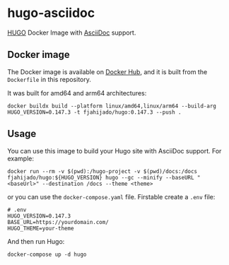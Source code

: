 # hugo-asciidoc

[HUGO](https://gohugo.io/) Docker Image with [AsciiDoc](https://asciidoc.org/) support.

## Docker image

The Docker image is available on [Docker Hub](https://hub.docker.com/r/fjahijado/hugo), and it is built from the `Dockerfile` in this repository.

It was built for amd64 and arm64 architectures:

```shell
docker buildx build --platform linux/amd64,linux/arm64 --build-arg HUGO_VERSION=0.147.3 -t fjahijado/hugo:0.147.3 --push . 
``` 

## Usage

You can use this image to build your Hugo site with AsciiDoc support. For example:

```shell
docker run --rm -v $(pwd):/hugo-project -v $(pwd)/docs:/docs fjahijado/hugo:${HUGO_VERSION} hugo --gc --minify --baseURL "<baseUrl>" --destination /docs --theme <theme>
```

or you can use the `docker-compose.yaml` file. Firstable create a `.env` file:

```text
# .env
HUGO_VERSION=0.147.3
BASE_URL=https://yourdomain.com/
HUGO_THEME=your-theme
```

And then run Hugo:

```shell
docker-compose up -d hugo
```

